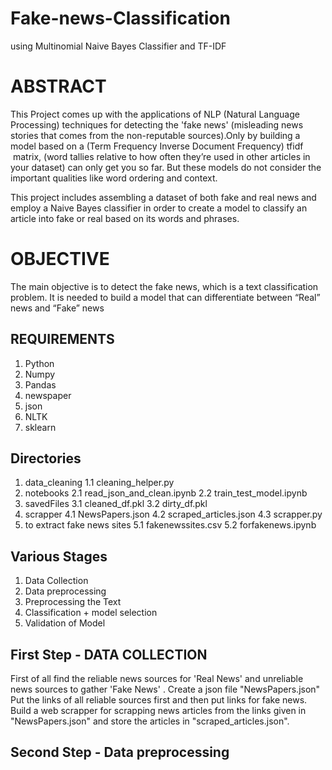 # Fake-news-Classification
using Multinomial Naive Bayes Classifier and TF-IDF

# ABSTRACT    
This Project comes up with the applications of NLP (Natural Language Processing) techniques for detecting the 'fake news' (misleading news stories that comes from the non-reputable sources).Only by building a model based on a (Term Frequency Inverse Document Frequency) tfidf  matrix, (word tallies relative to how often they’re used in other articles in your dataset) can only get you so far. But these models do not consider the important qualities like word ordering and context. 

This project includes assembling a dataset of both fake and real news and employ a Naive Bayes classifier in order to create a model to classify an article into fake or real based on its words and phrases.

# OBJECTIVE
The main objective is to detect the fake news, which is a text classification problem. It is needed to build a model that can differentiate between “Real” news and “Fake” news

## REQUIREMENTS
1. Python
2. Numpy
3. Pandas
4. newspaper 
5. json
6. NLTK
7. sklearn 

## Directories
1. data_cleaning 
    1.1 cleaning_helper.py
2. notebooks
    2.1 read_json_and_clean.ipynb
    2.2 train_test_model.ipynb
3. savedFiles
    3.1 cleaned_df.pkl
    3.2 dirty_df.pkl
4. scrapper
    4.1 NewsPapers.json
    4.2 scraped_articles.json
    4.3 scrapper.py
5. to extract fake news sites
    5.1 fakenewssites.csv
    5.2 forfakenews.ipynb
    
## Various Stages 
1. Data Collection
2. Data preprocessing 
3. Preprocessing the Text
4. Classification + model selection
5. Validation of Model
    
    
## First Step - DATA COLLECTION

First of all find the reliable news sources for 'Real News' and unreliable news sources to gather 'Fake News' .
Create a json file "NewsPapers.json" Put the links of all reliable sources first and then put links for fake news.
Build a web scrapper for scrapping news articles from the links given in "NewsPapers.json" and store the articles in "scraped_articles.json".

## Second Step - Data preprocessing



